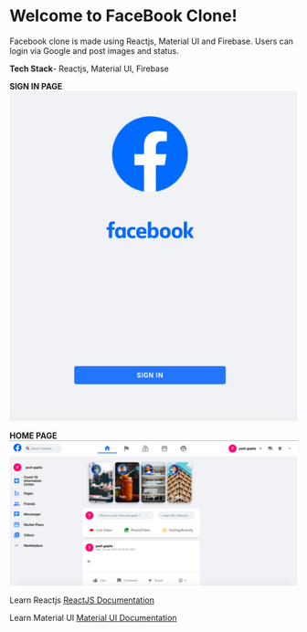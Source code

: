 # Welcome to FaceBook Clone!

Facebook clone is made using Reactjs, Material UI and Firebase. Users can login via Google and post images and status.

**Tech Stack**- Reactjs, Material UI, Firebase

**SIGN IN PAGE**
![enter image description here](https://raw.githubusercontent.com/yashgupta18/facebook-clone/master/signin.png)

**HOME PAGE**
![enter image description here](https://raw.githubusercontent.com/yashgupta18/facebook-clone/master/home.png)

Learn Reactjs
[ReactJS Documentation](https://reactjs.org/docs/hello-world.html)

Learn Material UI
[Material UI Documentation](https://material-ui.com/)

